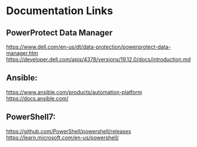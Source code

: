 # Documentation Links
## PowerProtect Data Manager
https://www.dell.com/en-us/dt/data-protection/powerprotect-data-manager.htm <br/>
https://developer.dell.com/apis/4378/versions/19.12.0/docs/introduction.md

## Ansible:
https://www.ansible.com/products/automation-platform <br/>
https://docs.ansible.com/

## PowerShell7:
https://github.com/PowerShell/powershell/releases <br/>
https://learn.microsoft.com/en-us/powershell/
